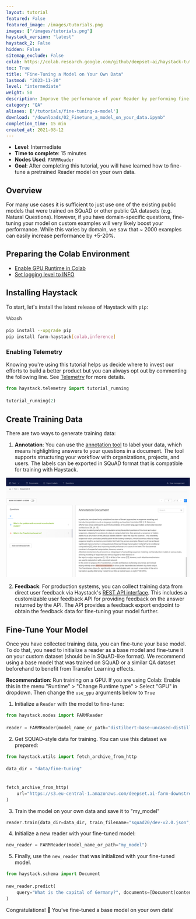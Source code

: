 ```yaml
---
layout: tutorial
featured: False
featured_image: /images/tutorials.png
images: ["/images/tutorials.png"]
haystack_version: "latest"
haystack_2: False
hidden: False
sitemap_exclude: False
colab: https://colab.research.google.com/github/deepset-ai/haystack-tutorials/blob/main/tutorials/02_Finetune_a_model_on_your_data.ipynb
toc: True
title: "Fine-Tuning a Model on Your Own Data"
lastmod: "2023-11-20"
level: "intermediate"
weight: 50
description: Improve the performance of your Reader by performing fine-tuning.
category: "QA"
aliases: ['/tutorials/fine-tuning-a-model']
download: "/downloads/02_Finetune_a_model_on_your_data.ipynb"
completion_time: 15 min
created_at: 2021-08-12
---
```

    


- **Level**: Intermediate
- **Time to complete**: 15 minutes
- **Nodes Used**: `FARMReader`
- **Goal**: After completing this tutorial, you will have learned how to fine-tune a pretrained Reader model on your own data.

## Overview

For many use cases it is sufficient to just use one of the existing public models that were trained on SQuAD or other public QA datasets (e.g. Natural Questions).
However, if you have domain-specific questions, fine-tuning your model on custom examples will very likely boost your performance.
While this varies by domain, we saw that ~ 2000 examples can easily increase performance by +5-20%.



## Preparing the Colab Environment

- [Enable GPU Runtime in Colab](https://docs.haystack.deepset.ai/docs/enabling-gpu-acceleration#enabling-the-gpu-in-colab)
- [Set logging level to INFO](https://docs.haystack.deepset.ai/docs/log-level)

## Installing Haystack

To start, let's install the latest release of Haystack with `pip`:


```bash
%%bash

pip install --upgrade pip
pip install farm-haystack[colab,inference]
```

### Enabling Telemetry 
Knowing you're using this tutorial helps us decide where to invest our efforts to build a better product but you can always opt out by commenting the following line. See [Telemetry](https://docs.haystack.deepset.ai/docs/telemetry) for more details.


```python
from haystack.telemetry import tutorial_running

tutorial_running(2)
```


## Create Training Data

There are two ways to generate training data:

1. **Annotation**: You can use the [annotation tool](https://haystack.deepset.ai/guides/annotation) to label your data, which means highlighting answers to your questions in a document. The tool supports structuring your workflow with organizations, projects, and users. The labels can be exported in SQuAD format that is compatible for training with Haystack.

![Snapshot of the annotation tool](https://raw.githubusercontent.com/deepset-ai/haystack/main/docs/img/annotation_tool.png)

2. **Feedback**: For production systems, you can collect training data from direct user feedback via Haystack's [REST API interface](https://github.com/deepset-ai/haystack#rest-api). This includes a customizable user feedback API for providing feedback on the answer returned by the API. The API provides a feedback export endpoint to obtain the feedback data for fine-tuning your model further.


## Fine-Tune Your Model

Once you have collected training data, you can fine-tune your base model. To do that, you need to initialize a reader as a base model and fine-tune it on your custom dataset (should be in SQuAD-like format). We recommend using a base model that was trained on SQuAD or a similar QA dataset beforehand to benefit from Transfer Learning effects.

**Recommendation**: Run training on a GPU.
If you are using Colab: Enable this in the menu "Runtime" > "Change Runtime type" > Select "GPU" in dropdown.
Then change the `use_gpu` arguments below to `True`

1. Initialize a `Reader` with the model to fine-tune:


```python
from haystack.nodes import FARMReader

reader = FARMReader(model_name_or_path="distilbert-base-uncased-distilled-squad", use_gpu=True)
```

2. Get SQUAD-style data for training. You can use this dataset we prepared:


```python
from haystack.utils import fetch_archive_from_http

data_dir = "data/fine-tuning"


fetch_archive_from_http(
    url="https://s3.eu-central-1.amazonaws.com/deepset.ai-farm-downstream/squad20.tar.gz", output_dir=data_dir
)
```

3. Train the model on your own data and save it to "my_model"


```python
reader.train(data_dir=data_dir, train_filename="squad20/dev-v2.0.json", use_gpu=True, n_epochs=1, save_dir="my_model")
```

4. Initialize a new reader with your fine-tuned model:


```python
new_reader = FARMReader(model_name_or_path="my_model")
```

5. Finally, use the `new_reader` that was initialized with your fine-tuned model.


```python
from haystack.schema import Document

new_reader.predict(
    query="What is the capital of Germany?", documents=[Document(content="The capital of Germany is Berlin")]
)
```

Congratulations! 🎉 You’ve fine-tuned a base model on your own data!
